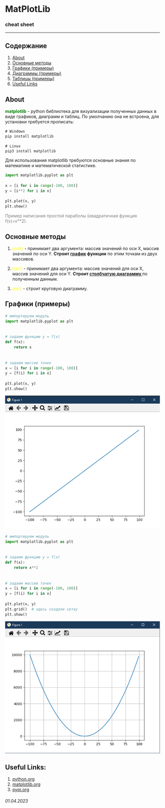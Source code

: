 # MatPlotLib 
### **cheat sheet**

-------------------------

## Содержание
1. [About](https://github.com/voronov-nikita/useful-parts-of-code/blob/main/cheat-sheets/matplotlib.md#about)
2. [Основные методы](https://github.com/voronov-nikita/useful-parts-of-code/blob/main/cheat-sheets/matplotlib.md#%D0%BE%D1%81%D0%BD%D0%BE%D0%B2%D0%BD%D1%8B%D0%B5-%D0%BC%D0%B5%D1%82%D0%BE%D0%B4%D1%8B)
3. [Графики (примеры)]()
4. [Диаграммы (примеры)]()
5. [Таблицы (примеры)]()
6. [Useful Links](https://github.com/voronov-nikita/useful-parts-of-code/blob/main/cheat-sheets/matplotlib.md#useful-links)

## About
<font color="green">**matplotlib**</font> - python библиотека для визуализации полученных данных в виде графиков, диаграмм и таблиц. По умолчанию она не встроена, для установки требуется прописать:
```Terminal
# Windows
pip install matplotlib

# Linux
pip3 install matplotlib
```

Для использования matplotlib требуются основные знания по математике и математической статистике.

```python 
import matplotlib.pyplot as plt

x = [i for i in range(-100, 100)]
y = [i**2 for i in x]

plt.plot(x, y)
plt.show()
```

<font color="grey">
Пример написания простой параболы (квадратичная функция f(x)=x**2).
</font>

## Основные методы
1. <font color="yellow"> plot() </font> - принимает два аргумента: массив значений по оси X, массив значений по оси Y. **Строит <u>график</u> функции** по этим точкам из двух массивов.

2. <font color="yellow"> bar() </font> - принимает два аргумента: массив значений для оси X, массив значений для оси Y. **Строит <u>столбчатую диаграмму </u>** по полученным данным.

3. <font color="yellow"> pie() </font> - строит круговую диаграмму.

## Графики (примеры)
```python
# импортируем модуль
import matplotlib.pyplot as plt


# задаем функцию y = f(x)
def f(x):
    return x


# задаем массив точек
x = [i for i in range(-100, 100)]
y = [f(i) for i in x]

plt.plot(x, y)
plt.show()
```

![image1](/cheat-sheets/img/1.png)

```python
# импортируем модуль
import matplotlib.pyplot as plt


# задаем функцию y = f(x)
def f(x):
    return x**2


# задаем массив точек
x = [i for i in range(-100, 100)]
y = [f(i) for i in x]

plt.plot(x, y)
plt.grid()  # здесь создали сетку
plt.show()
```

![image2](/cheat-sheets/img/2.png)

## Useful Links:
1. [python.org](https://python.org)
2. [matplotlib.org](https://matplotlib.org)
3. [pypi.org](https://pypi.org)

###### 01.04.2023


